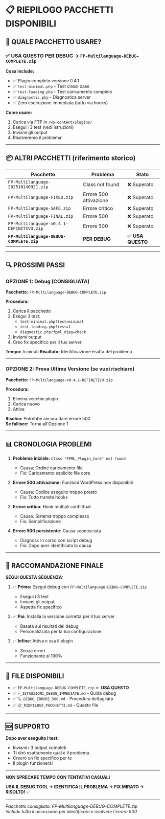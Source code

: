 # 📋 RIEPILOGO PACCHETTI DISPONIBILI

## 🎯 QUALE PACCHETTO USARE?

### ✅ USA QUESTO PER DEBUG → `FP-Multilanguage-DEBUG-COMPLETE.zip`

**Cosa include:**
- ✅ Plugin completo versione 0.4.1
- ✅ `test-minimal.php` - Test classi base
- ✅ `test-loading.php` - Test caricamento completo
- ✅ `diagnostic.php` - Diagnostica server
- ✅ Zero esecuzione immediata (tutto via hooks)

**Come usare:**
1. Carica via FTP in `/wp-content/plugins/`
2. Esegui i 3 test (vedi istruzioni)
3. Inviami gli output
4. Risolveremo il problema!

---

## 📦 ALTRI PACCHETTI (riferimento storico)

| Pacchetto | Problema | Stato |
|-----------|----------|-------|
| `FP-Multilanguage-202510140921.zip` | Class not found | ❌ Superato |
| `FP-Multilanguage-FIXED.zip` | Errore 500 attivazione | ❌ Superato |
| `FP-Multilanguage-SAFE.zip` | Errore critico | ❌ Superato |
| `FP-Multilanguage-FINAL.zip` | Errore 500 | ❌ Superato |
| `FP-Multilanguage-v0.4.1-DEFINITIVO.zip` | Errore 500 | ❌ Superato |
| **`FP-Multilanguage-DEBUG-COMPLETE.zip`** | **PER DEBUG** | ✅ **USA QUESTO** |

---

## 🔍 PROSSIMI PASSI

### OPZIONE 1: Debug (CONSIGLIATA)

**Pacchetto:** `FP-Multilanguage-DEBUG-COMPLETE.zip`

**Procedura:**
1. Carica il pacchetto
2. Esegui 3 test:
   - `test-minimal.php?test=minimal`
   - `test-loading.php?test=1`
   - `diagnostic.php?fpml_diag=check`
3. Inviami output
4. Creo fix specifico per il tuo server

**Tempo:** 5 minuti
**Risultato:** Identificazione esatta del problema

---

### OPZIONE 2: Prova Ultima Versione (se vuoi rischiare)

**Pacchetto:** `FP-Multilanguage-v0.4.1-DEFINITIVO.zip`

**Procedura:**
1. Elimina vecchio plugin
2. Carica nuovo
3. Attiva

**Rischio:** Potrebbe ancora dare errore 500  
**Se fallisce:** Torna all'Opzione 1

---

## 📊 CRONOLOGIA PROBLEMI

1. **Problema iniziale:** `Class "FPML_Plugin_Core" not found`
   - Causa: Ordine caricamento file
   - Fix: Caricamento esplicito file core

2. **Errore 500 attivazione:** Funzioni WordPress non disponibili
   - Causa: Codice eseguito troppo presto
   - Fix: Tutto tramite hooks

3. **Errore critico:** Hook multipli conflittuali
   - Causa: Sistema troppo complesso
   - Fix: Semplificazione

4. **Errore 500 persistente:** Causa sconosciuta
   - Diagnosi: In corso con script debug
   - Fix: Dopo aver identificato la causa

---

## 🎯 RACCOMANDAZIONE FINALE

**SEGUI QUESTA SEQUENZA:**

1. ✅ **Prima:** Esegui debug con `FP-Multilanguage-DEBUG-COMPLETE.zip`
   - Esegui i 3 test
   - Inviami gli output
   - Aspetta fix specifico

2. ✅ **Poi:** Installa la versione corretta per il tuo server
   - Basata sui risultati del debug
   - Personalizzata per la tua configurazione

3. ✅ **Infine:** Attiva e usa il plugin
   - Senza errori
   - Funzionante al 100%

---

## 📁 FILE DISPONIBILI

- ✅ `FP-Multilanguage-DEBUG-COMPLETE.zip` ← **USA QUESTO**
- ✅ `⚡_ISTRUZIONI_DEBUG_IMMEDIATE.md` - Guida debug
- ✅ `🔍_DEBUG_ERRORE_500.md` - Procedura dettagliata
- ✅ `📋_RIEPILOGO_PACCHETTI.md` - Questo file

---

## 🆘 SUPPORTO

**Dopo aver eseguito i test:**
- Inviami i 3 output completi
- Ti dirò esattamente qual è il problema
- Creerò un fix specifico per te
- Il plugin funzionerà!

---

**NON SPRECARE TEMPO CON TENTATIVI CASUALI**

**USA IL DEBUG TOOL → IDENTIFICA IL PROBLEMA → FIX MIRATO → RISOLTO!** ✅

---

*Pacchetto consigliato: FP-Multilanguage-DEBUG-COMPLETE.zip*  
*Include tutto il necessario per identificare e risolvere l'errore 500*

